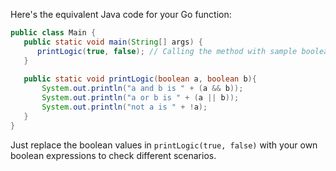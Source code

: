 Here's the equivalent Java code for your Go function:

```java
public class Main {
   public static void main(String[] args) {
      printLogic(true, false); // Calling the method with sample boolean values. Replace them as per requirements.
   }
   
   public static void printLogic(boolean a, boolean b){ 
       System.out.println("a and b is " + (a && b)); 
       System.out.println("a or b is " + (a || b)); 
       System.out.println("not a is " + !a); 
   }
}
```
Just replace the boolean values in `printLogic(true, false)` with your own boolean expressions to check different scenarios.

